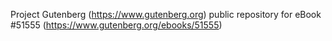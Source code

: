 Project Gutenberg (https://www.gutenberg.org) public repository for
eBook #51555 (https://www.gutenberg.org/ebooks/51555)
